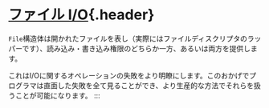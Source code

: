 # [ファイル I/O](#ファイル-io){.header}

`File`構造体は開かれたファイルを表し（実際にはファイルディスクリプタのラッパーです）、読み込み・書き込み権限のどちらか一方、あるいは両方を提供します。

これはI/Oに関するオペレーションの失敗をより明瞭にします。このおかげでプログラマは直面した失敗を全て見ることができ、より生産的な方法でそれらを扱うことが可能になります。
:::

